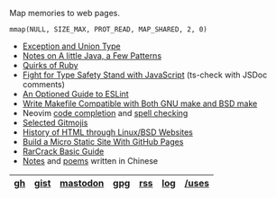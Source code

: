 Map memories to web pages.

    mmap(NULL, SIZE_MAX, PROT_READ, MAP_SHARED, 2, 0)

- [Exception and Union Type](dive-into/exceptions.md)
- [Notes on A little Java, a Few Patterns](java/a-little.md)
- [Quirks of Ruby](dive-into/ruby.md)
- [Fight for Type Safety Stand with JavaScript](dive-into/ts-check.md) (ts-check with JSDoc comments)
- [An Optioned Guide to ESLint](dive-into/eslint.md)
- [Write Makefile Compatible with Both GNU make and BSD make](dive-into/make.md)
- Neovim [code completion](vim/completion.md) and [spell checking](vim/spell.md)
- [Selected Gitmojis](dive-into/gitmoji.md)
- [History of HTML through Linux/BSD Websites](web/html-history.md)
- [Build a Micro Static Site With GitHub Pages](dive-into/gh-pages.md)
- [RarCrack Basic Guide](dive-into/rarcrack.md)
- [Notes](/dapi/README.md) and [poems](poems/README.md) written in Chinese

| [gh] | [gist] | [mastodon] | [gpg] | [rss] | [log] | [/uses] |
|------|--------|------------|-------|-------|-------|---------|

[gh]: https://github.com/weakish "GitHub"
[Gist]: https://gist.github.com/weakish "GitHub Gist"
[mastodon]: https://social.vivaldi.net/@lib "@lib@vivaldi.net"
[gpg]: https://api.github.com/users/weakish/gpg_keys "2414 AEA0 EA48 5263 9697 F1BA 55F6 EEC2 EA3F 0A87"
[rss]: /rss.xml "RSS Feed (XML)"
[/uses]: uses/README.md "Setups, gear, software"
[log]: log/README.md "Micro web log"
